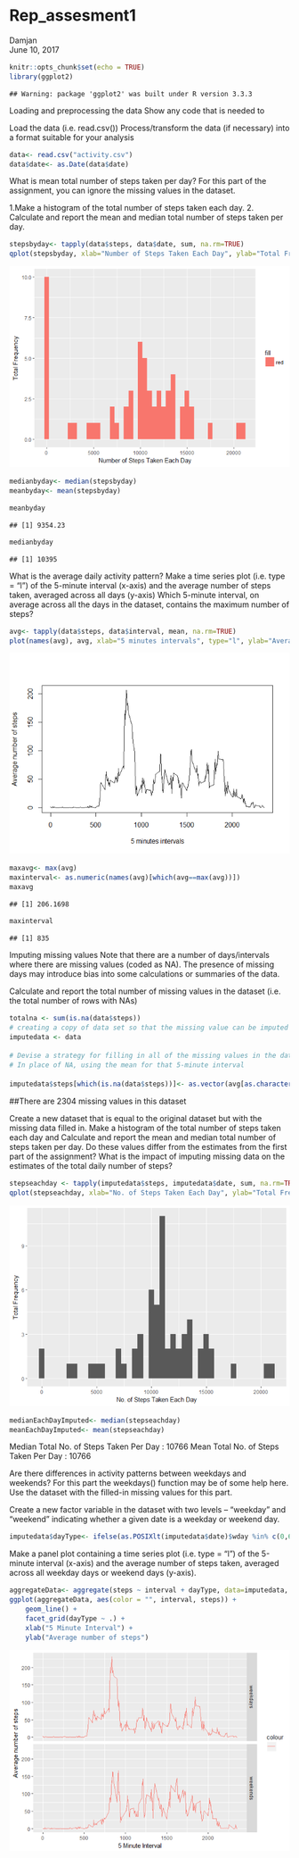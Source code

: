 # Rep_assesment1
Damjan  
June 10, 2017  


```r
knitr::opts_chunk$set(echo = TRUE)
library(ggplot2)
```

```
## Warning: package 'ggplot2' was built under R version 3.3.3
```
Loading and preprocessing the data Show any code that is needed to

Load the data (i.e. read.csv()) Process/transform the data (if necessary) into a format suitable for your analysis

```r
data<- read.csv("activity.csv")
data$date<- as.Date(data$date)
```
What is mean total number of steps taken per day? For this part of the assignment, you can ignore the missing values in the dataset.

1.Make a histogram of the total number of steps taken each day. 2. Calculate and report the mean and median total number of steps taken per day.

```r
stepsbyday<- tapply(data$steps, data$date, sum, na.rm=TRUE)
qplot(stepsbyday, xlab="Number of Steps Taken Each Day", ylab="Total Frequency",fill = "red", binwidth=500) 
```

![](PA1_template_files/figure-html/unnamed-chunk-3-1.png)<!-- -->

```r
medianbyday<- median(stepsbyday)
meanbyday<- mean(stepsbyday)
```

```r
meanbyday
```

```
## [1] 9354.23
```

```r
medianbyday
```

```
## [1] 10395
```
What is the average daily activity pattern? Make a time series plot (i.e. type = “l”) of the 5-minute interval (x-axis) and the average number of steps taken, averaged across all days (y-axis) Which 5-minute interval, on average across all the days in the dataset, contains the maximum number of steps?

```r
avg<- tapply(data$steps, data$interval, mean, na.rm=TRUE)
plot(names(avg), avg, xlab="5 minutes intervals", type="l", ylab="Average number of steps")
```

![](PA1_template_files/figure-html/unnamed-chunk-6-1.png)<!-- -->

```r
maxavg<- max(avg)
maxinterval<- as.numeric(names(avg)[which(avg==max(avg))])
maxavg
```

```
## [1] 206.1698
```

```r
maxinterval
```

```
## [1] 835
```

Imputing missing values Note that there are a number of days/intervals where there are missing values (coded as NA). The presence of missing days may introduce bias into some calculations or summaries of the data.

Calculate and report the total number of missing values in the dataset (i.e. the total number of rows with NAs)

```r
totalna <- sum(is.na(data$steps))
# creating a copy of data set so that the missing value can be imputed in it
imputedata <- data

# Devise a strategy for filling in all of the missing values in the datase.
# In place of NA, using the mean for that 5-minute interval

imputedata$steps[which(is.na(data$steps))]<- as.vector(avg[as.character(data[which(is.na(data$steps)),3])])
```

##There are 2304 missing values in this dataset

Create a new dataset that is equal to the original dataset but with the missing data filled in. Make a histogram of the total number of steps taken each day and Calculate and report the mean and median total number of steps taken per day. Do these values differ from the estimates from the first part of the assignment? What is the impact of imputing missing data on the estimates of the total daily number of steps?

```r
stepseachday <- tapply(imputedata$steps, imputedata$date, sum, na.rm=TRUE)
qplot(stepseachday, xlab="No. of Steps Taken Each Day", ylab="Total Frequency", binwidth=500)
```

![](PA1_template_files/figure-html/unnamed-chunk-10-1.png)<!-- -->

```r
medianEachDayImputed<- median(stepseachday)
meanEachDayImputed<- mean(stepseachday)
```
Median Total No. of Steps Taken Per Day : 10766 Mean Total No. of Steps Taken Per Day : 10766

Are there differences in activity patterns between weekdays and weekends? For this part the weekdays() function may be of some help here. Use the dataset with the filled-in missing values for this part.

Create a new factor variable in the dataset with two levels – “weekday” and “weekend” indicating whether a given date is a weekday or weekend day.

```r
imputedata$dayType<- ifelse(as.POSIXlt(imputedata$date)$wday %in% c(0,6), "weekends","weekdays")
```
Make a panel plot containing a time series plot (i.e. type = “l”) of the 5-minute interval (x-axis) and the average number of steps taken, averaged across all weekday days or weekend days (y-axis).

```r
aggregateData<- aggregate(steps ~ interval + dayType, data=imputedata, mean)
ggplot(aggregateData, aes(color = "", interval, steps)) + 
    geom_line() +
    facet_grid(dayType ~ .) +
    xlab("5 Minute Interval") + 
    ylab("Average number of steps")
```

![](PA1_template_files/figure-html/unnamed-chunk-12-1.png)<!-- -->


